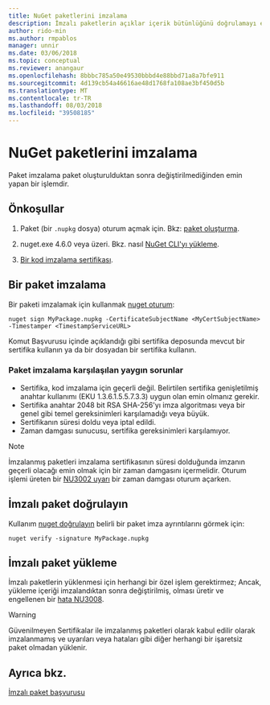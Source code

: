 ```yaml
---
title: NuGet paketlerini imzalama
description: İmzalı paketlerin açıklar içerik bütünlüğünü doğrulamayı etkinleştirmek için kullanılabilir.
author: rido-min
ms.author: rmpablos
manager: unnir
ms.date: 03/06/2018
ms.topic: conceptual
ms.reviewer: anangaur
ms.openlocfilehash: 8bbbc785a50e49530bbbd4e88bbd71a8a7bfe911
ms.sourcegitcommit: 4d139cb54a46616ae48d1768fa108ae3bf450d5b
ms.translationtype: MT
ms.contentlocale: tr-TR
ms.lasthandoff: 08/03/2018
ms.locfileid: "39508185"
---
```

# <a name="signing-nuget-packages"></a>NuGet paketlerini imzalama

Paket imzalama paket oluşturulduktan sonra değiştirilmediğinden emin yapan bir işlemdir.

## <a name="prerequisites"></a>Önkoşullar

1. Paket (bir `.nupkg` dosya) oturum açmak için. Bkz: [paket oluşturma](creating-a-package.md).

1. nuget.exe 4.6.0 veya üzeri. Bkz. nasıl [NuGet CLI'yı yükleme](../install-nuget-client-tools.md#nugetexe-cli).

1. [Bir kod imzalama sertifikası](../reference/signed-packages-reference.md#get-a-code-signing-certificate).

## <a name="sign-a-package"></a>Bir paket imzalama

Bir paketi imzalamak için kullanmak [nuget oturum](../tools/cli-ref-sign.md):

```cli
nuget sign MyPackage.nupkg -CertificateSubjectName <MyCertSubjectName> -Timestamper <TimestampServiceURL>
```

Komut Başvurusu içinde açıklandığı gibi sertifika deposunda mevcut bir sertifika kullanın ya da bir dosyadan bir sertifika kullanın.

### <a name="common-problems-when-signing-a-package"></a>Paket imzalama karşılaşılan yaygın sorunlar

- Sertifika, kod imzalama için geçerli değil. Belirtilen sertifika genişletilmiş anahtar kullanımı (EKU 1.3.6.1.5.5.7.3.3) uygun olan emin olmanız gerekir.
- Sertifika anahtar 2048 bit RSA SHA-256'yı imza algoritması veya bir genel gibi temel gereksinimleri karşılamadığı veya büyük.
- Sertifikanın süresi doldu veya iptal edildi.
- Zaman damgası sunucusu, sertifika gereksinimleri karşılamıyor.

> [!Note]
> İmzalanmış paketleri imzalama sertifikasının süresi dolduğunda imzanın geçerli olacağı emin olmak için bir zaman damgasını içermelidir. Oturum işlemi üreten bir [NU3002 uyarı](../reference/errors-and-warnings/NU3002.md) bir zaman damgası oturum açarken.

## <a name="verify-a-signed-package"></a>İmzalı paket doğrulayın

Kullanım [nuget doğrulayın](../tools/cli-ref-verify.md) belirli bir paket imza ayrıntılarını görmek için:

```cli
nuget verify -signature MyPackage.nupkg
```

## <a name="install-a-signed-package"></a>İmzalı paket yükleme

İmzalı paketlerin yüklenmesi için herhangi bir özel işlem gerektirmez; Ancak, yükleme içeriği imzalandıktan sonra değiştirilmiş, olması üretir ve engellenen bir [hata NU3008](../reference/errors-and-warnings/NU3008.md).

> [!Warning]
> Güvenilmeyen Sertifikalar ile imzalanmış paketleri olarak kabul edilir olarak imzalanmamış ve uyarıları veya hataları gibi diğer herhangi bir işaretsiz paket olmadan yüklenir.

## <a name="see-also"></a>Ayrıca bkz.

[İmzalı paket başvurusu](../reference/Signed-Packages-Reference.md)
